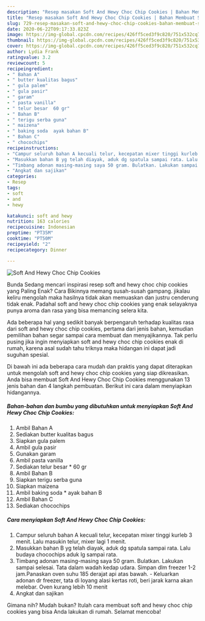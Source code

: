 ```yaml
---
description: "Resep masakan Soft And Hewy Choc Chip Cookies | Bahan Membuat Soft And Hewy Choc Chip Cookies Yang Enak Dan Mudah"
title: "Resep masakan Soft And Hewy Choc Chip Cookies | Bahan Membuat Soft And Hewy Choc Chip Cookies Yang Enak Dan Mudah"
slug: 729-resep-masakan-soft-and-hewy-choc-chip-cookies-bahan-membuat-soft-and-hewy-choc-chip-cookies-yang-enak-dan-mudah
date: 2020-06-22T09:17:33.823Z
image: https://img-global.cpcdn.com/recipes/426ff5ced3f9c820/751x532cq70/soft-and-hewy-choc-chip-cookies-foto-resep-utama.jpg
thumbnail: https://img-global.cpcdn.com/recipes/426ff5ced3f9c820/751x532cq70/soft-and-hewy-choc-chip-cookies-foto-resep-utama.jpg
cover: https://img-global.cpcdn.com/recipes/426ff5ced3f9c820/751x532cq70/soft-and-hewy-choc-chip-cookies-foto-resep-utama.jpg
author: Lydia Frank
ratingvalue: 3.2
reviewcount: 5
recipeingredient:
- " Bahan A"
- " butter kualitas bagus"
- " gula palem"
- " gula pasir"
- " garam"
- " pasta vanilla"
- " telur besar  60 gr"
- " Bahan B"
- " terigu serba guna"
- " maizena"
- " baking soda  ayak bahan B"
- " Bahan C"
- " chocochips"
recipeinstructions:
- "Campur seluruh bahan A kecuali telur, kecepatan mixer tinggi kurleb 3 menit. Lalu masukin telur, mixer lagi 1 menit."
- "Masukkan bahan B yg telah diayak, aduk dg spatula sampai rata. Lalu budaya chocochips aduk lg sampai rata."
- "Timbang adonan masing-masing saya 50 gram. Bulatkan. Lakukan sampai selesai. Tata dalam wadah kedap udara. Simpan dlm freezer 1-2 jam.Panaskan oven suhu 185 derajat api atas bawah. Keluarkan adonan dr freezer, tata di loyang alasi kertas roti, beri jarak karna akan melebar. Oven kurang lebih 10 menit"
- "Angkat dan sajikan"
categories:
- Resep
tags:
- soft
- and
- hewy

katakunci: soft and hewy 
nutrition: 163 calories
recipecuisine: Indonesian
preptime: "PT35M"
cooktime: "PT50M"
recipeyield: "2"
recipecategory: Dinner

---
```



![Soft And Hewy Choc Chip Cookies](https://img-global.cpcdn.com/recipes/426ff5ced3f9c820/751x532cq70/soft-and-hewy-choc-chip-cookies-foto-resep-utama.jpg)

Bunda Sedang mencari inspirasi resep soft and hewy choc chip cookies yang Paling Enak? Cara Bikinnya memang susah-susah gampang. jikalau keliru mengolah maka hasilnya tidak akan memuaskan dan justru cenderung tidak enak. Padahal soft and hewy choc chip cookies yang enak selayaknya punya aroma dan rasa yang bisa memancing selera kita.



Ada beberapa hal yang sedikit banyak berpengaruh terhadap kualitas rasa dari soft and hewy choc chip cookies, pertama dari jenis bahan, kemudian pemilihan bahan segar sampai cara membuat dan menyajikannya. Tak perlu pusing jika ingin menyiapkan soft and hewy choc chip cookies enak di rumah, karena asal sudah tahu triknya maka hidangan ini dapat jadi suguhan spesial.


Di bawah ini ada beberapa cara mudah dan praktis yang dapat diterapkan untuk mengolah soft and hewy choc chip cookies yang siap dikreasikan. Anda bisa membuat Soft And Hewy Choc Chip Cookies menggunakan 13 jenis bahan dan 4 langkah pembuatan. Berikut ini cara dalam menyiapkan hidangannya.

<!--inarticleads1-->

##### Bahan-bahan dan bumbu yang dibutuhkan untuk menyiapkan Soft And Hewy Choc Chip Cookies:

1. Ambil  Bahan A
1. Sediakan  butter kualitas bagus
1. Siapkan  gula palem
1. Ambil  gula pasir
1. Gunakan  garam
1. Ambil  pasta vanilla
1. Sediakan  telur besar * 60 gr
1. Ambil  Bahan B
1. Siapkan  terigu serba guna
1. Siapkan  maizena
1. Ambil  baking soda * ayak bahan B
1. Ambil  Bahan C
1. Sediakan  chocochips




<!--inarticleads2-->

##### Cara menyiapkan Soft And Hewy Choc Chip Cookies:

1. Campur seluruh bahan A kecuali telur, kecepatan mixer tinggi kurleb 3 menit. Lalu masukin telur, mixer lagi 1 menit.
1. Masukkan bahan B yg telah diayak, aduk dg spatula sampai rata. Lalu budaya chocochips aduk lg sampai rata.
1. Timbang adonan masing-masing saya 50 gram. Bulatkan. Lakukan sampai selesai. Tata dalam wadah kedap udara. Simpan dlm freezer 1-2 jam.Panaskan oven suhu 185 derajat api atas bawah. - Keluarkan adonan dr freezer, tata di loyang alasi kertas roti, beri jarak karna akan melebar. Oven kurang lebih 10 menit
1. Angkat dan sajikan




Gimana nih? Mudah bukan? Itulah cara membuat soft and hewy choc chip cookies yang bisa Anda lakukan di rumah. Selamat mencoba!

